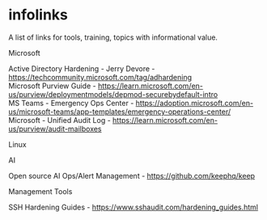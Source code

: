 # infolinks
<p>A list of links for tools, training, topics with informational value.

<p>Microsoft</p>

Active Directory Hardening - Jerry Devore - https://techcommunity.microsoft.com/tag/adhardening<br />
Microsoft Purview Guide - https://learn.microsoft.com/en-us/purview/deploymentmodels/depmod-securebydefault-intro<br />
MS Teams - Emergency Ops Center - https://adoption.microsoft.com/en-us/microsoft-teams/app-templates/emergency-operations-center/<br />
Microsoft - Unified Audit Log - https://learn.microsoft.com/en-us/purview/audit-mailboxes<br />

<p>Linux</p>

<p>AI</p>

Open source AI Ops/Alert Management - https://github.com/keephq/keep<br />

<p>Management Tools</p>

SSH Hardening Guides - https://www.sshaudit.com/hardening_guides.html<br />
